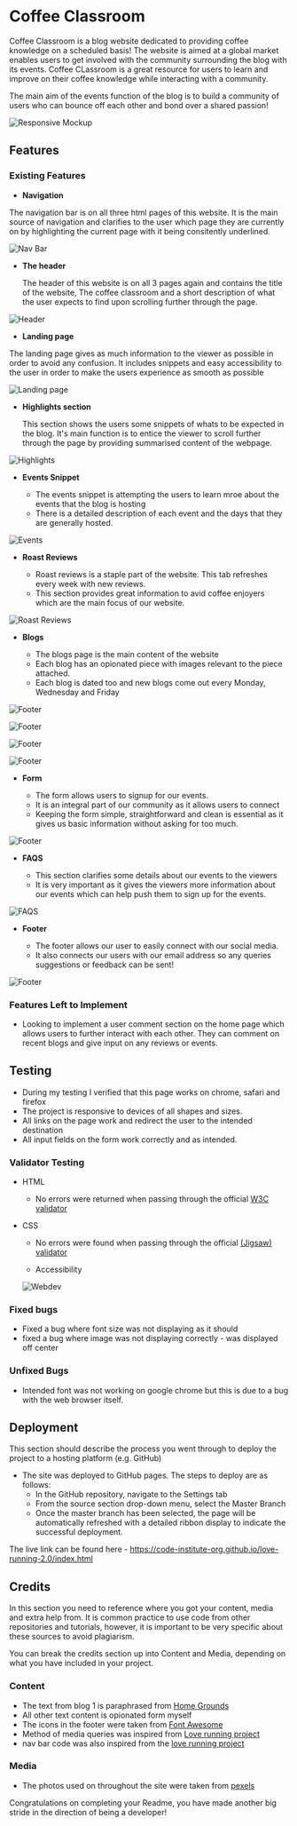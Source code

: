 # Coffee Classroom

Coffee Classroom is a blog website dedicated to providing coffee knowledge on a scheduled basis! The website is aimed at a global market enables users to get involved with the community surrounding the blog with its events. Coffee CLassroom is a great resource for users to learn and improve on their coffee knowledge while interacting with a community. 

The main aim of the events function of the blog is to build a community of users who can bounce off each other and bond over a shared passion!

![Responsive Mockup](https://github.com/Colmc2966/Coffee-Classroom/blob/main/media/amiresponsive.jpg)

## Features 

### Existing Features

- __Navigation__

 The navigation bar is on all three html pages of this website. It is the main source of navigation and clarifies to the user which page they are currently on by highlighting the current page with it being consitently underlined. 

![Nav Bar](https://github.com/Colmc2966/Coffee-Classroom/blob/main/media/nav.jpg)

- __The header__

  The header of this website is on all 3 pages again and contains the title of the website, The coffee classroom and a short description of what the user expects to find upon scrolling further through the page.

![Header](https://github.com/Colmc2966/Coffee-Classroom/blob/main/media/Header.jpg)

- __Landing page__

The landing page gives as much information to the viewer as possible in order to avoid any confusion. It includes snippets and easy accessibility to the user in order to make the users experience as smooth as possible 

![Landing page](https://github.com/Colmc2966/Coffee-Classroom/blob/main/media/landingpage.jpg)

- __Highlights section__

  This section shows the users some snippets of whats to be expected in the blog. It's main function is to entice the viewer to scroll further through the page by providing summarised content of the webpage.

![Highlights](https://github.com/Colmc2966/Coffee-Classroom/blob/main/media/highlights.jpg)

- __Events Snippet__ 

    - The events snippet is attempting the users to learn mroe about the events that the blog is hosting
    - There is a detailed description of each event and the days that they are generally hosted.

![Events](https://github.com/Colmc2966/Coffee-Classroom/blob/main/media/Events.jpg)

- __Roast Reviews__ 

  - Roast reviews is a staple part of the website. This tab refreshes every week with new reviews. 
  - This section provides great information to avid coffee enjoyers which are the main focus of our website.

![Roast Reviews](https://github.com/Colmc2966/Coffee-Classroom/blob/main/media/roast%20reviews.jpg)

- __Blogs__ 

  - The blogs page is the main content of the website 
  - Each blog has an  opionated piece with images relevant to the piece attached.
  - Each blog is dated too and new blogs come out every Monday, Wednesday and Friday

![Footer](https://github.com/Colmc2966/Coffee-Classroom/blob/main/media/blog1.jpg)

![Footer](https://github.com/Colmc2966/Coffee-Classroom/blob/main/media/blog2.jpg)

![Footer](https://github.com/Colmc2966/Coffee-Classroom/blob/main/media/blog3.jpg)

![Footer](https://github.com/Colmc2966/Coffee-Classroom/blob/main/media/blog4.jpg)

- __Form__ 

  - The form allows users to signup for our events. 
  - It is an integral part of our community as it allows users to connect
  - Keeping the form simple, straightforward and clean is essential as it gives us basic information without asking for too much.

![Footer](https://github.com/Colmc2966/Coffee-Classroom/blob/main/media/form.jpg)



- __FAQS__

  - This section clarifies some details about our events to the viewers 
  - It is very important as it gives the viewers more information about our events which can help push them to sign up for the events.

![FAQS](https://github.com/Colmc2966/Coffee-Classroom/blob/main/media/faq.jpg)

- __Footer__

  - The footer allows our user to easily connect with our social media.
  - It also connects our users with our email address so any queries suggestions or feedback can be sent!

![Footer](https://github.com/Colmc2966/Coffee-Classroom/blob/main/media/footer.jpg)

### Features Left to Implement

- Looking to implement a user comment section on the home page which allows users to further interact with each other. They can comment on recent blogs and give input on any reviews or events.

## Testing 

- During my testing I verified that this page works on chrome, safari and firefox
- The project is responsive to devices of all shapes and sizes.
- All links on the page work and redirect the user to the intended destination
- All input fields on the form work correctly and as intended.

### Validator Testing 

- HTML
  - No errors were returned when passing through the official [W3C validator](https://validator.w3.org/nu/?doc=https%3A%2F%2Fcolmc2966.github.io%2FCoffee-Classroom%2Findex.html)
- CSS
  - No errors were found when passing through the official [(Jigsaw) validator](https://jigsaw.w3.org/css-validator/validator?uri=https%3A%2F%2Fcolmc2966.github.io%2FCoffee-Classroom%2Findex.html&profile=css3svg&usermedium=all&warning=1&vextwarning=&lang=en)

  - Accessibility

  ![Webdev](https://github.com/Colmc2966/Coffee-Classroom/blob/main/media/accessibility.jpg)

### Fixed bugs

- Fixed a bug where font size was not displaying as it should
- fixed a bug where image was not displaying correctly - was displayed off center

### Unfixed Bugs

- Intended font was not working on google chrome but this is due to a bug with the web browser itself. 

## Deployment

This section should describe the process you went through to deploy the project to a hosting platform (e.g. GitHub) 

- The site was deployed to GitHub pages. The steps to deploy are as follows: 
  - In the GitHub repository, navigate to the Settings tab 
  - From the source section drop-down menu, select the Master Branch
  - Once the master branch has been selected, the page will be automatically refreshed with a detailed ribbon display to indicate the successful deployment. 

The live link can be found here - https://code-institute-org.github.io/love-running-2.0/index.html 


## Credits 

In this section you need to reference where you got your content, media and extra help from. It is common practice to use code from other repositories and tutorials, however, it is important to be very specific about these sources to avoid plagiarism. 

You can break the credits section up into Content and Media, depending on what you have included in your project. 

### Content 

- The text from blog 1 is paraphrased from [Home Grounds](https://www.homegrounds.co/how-to-roast-coffee-beans/)
- All other text content is opionated form myself
- The icons in the footer were taken from [Font Awesome](https://fontawesome.com/)
- Method of media queries was inspired from [Love running project](https://learn.codeinstitute.net/courses/course-v1:CodeInstitute+LR101+2021_T1/courseware/4a07c57382724cfda5834497317f24d5/d48e6af85eb84191bebd57ece8b6fb73/)
- nav bar code was also inspired from the  [love running project](https://learn.codeinstitute.net/courses/course-v1:CodeInstitute+LR101+2021_T1/courseware/4a07c57382724cfda5834497317f24d5/637be1a2e3b84b25aa33f3ab4d98603c/)

### Media

- The photos used on throughout the site were taken from [pexels](https://www.pexels.com/)

Congratulations on completing your Readme, you have made another big stride in the direction of being a developer! 
